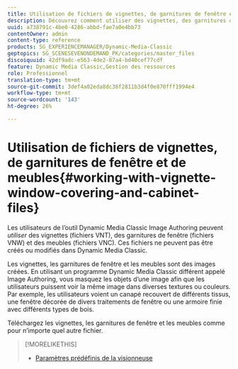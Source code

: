 ```yaml
---
title: Utilisation de fichiers de vignettes, de garnitures de fenêtre et de meubles
description: Découvrez comment utiliser des vignettes, des garnitures de fenêtre et des fichiers d’armoire.
uuid: a738791c-4be0-4286-abbd-fae7a0e4bb73
contentOwner: admin
content-type: reference
products: SG_EXPERIENCEMANAGER/Dynamic-Media-Classic
geptopics: SG_SCENESEVENONDEMAND_PK/categories/master_files
discoiquuid: 42df9adc-e563-4de2-87a4-bd40cef77cdf
feature: Dynamic Media Classic,Gestion des ressources
role: Professionnel
translation-type: tm+mt
source-git-commit: 3def4a02eda8dc36f2811b3d4f0e870fff1994e4
workflow-type: tm+mt
source-wordcount: '143'
ht-degree: 26%

---
```



# Utilisation de fichiers de vignettes, de garnitures de fenêtre et de meubles{#working-with-vignette-window-covering-and-cabinet-files}

Les utilisateurs de l’outil Dynamic Media Classic Image Authoring peuvent *utiliser* des vignettes (fichiers VNT), des garnitures de fenêtre (fichiers VNW) et des meubles (fichiers VNC). Ces fichiers ne peuvent pas être créés ou modifiés dans Dynamic Media Classic.

Les vignettes, les garnitures de fenêtre et les meubles sont des images créées. En utilisant un programme Dynamic Media Classic différent appelé Image Authoring, vous masquez les objets d’une image afin que les utilisateurs puissent voir la même image dans diverses textures ou couleurs. Par exemple, les utilisateurs voient un canapé recouvert de différents tissus, une fenêtre décorée de divers traitements de fenêtre ou une armoire finie avec différents types de bois.

Téléchargez les vignettes, les garnitures de fenêtre et les meubles comme pour n’importe quel autre fichier.

>[!MORELIKETHIS]
>
>* [Paramètres prédéfinis de la visionneuse](application-setup.md#viewer_presets)

